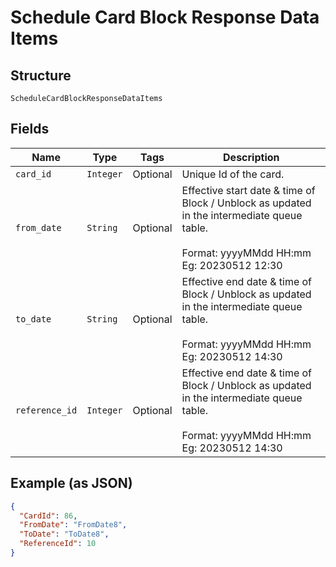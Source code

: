 
# Schedule Card Block Response Data Items

## Structure

`ScheduleCardBlockResponseDataItems`

## Fields

| Name | Type | Tags | Description |
|  --- | --- | --- | --- |
| `card_id` | `Integer` | Optional | Unique Id of the card. |
| `from_date` | `String` | Optional | Effective start date & time of Block / Unblock as updated in the intermediate queue table.<br><br>Format: yyyyMMdd HH:mm<br>Eg: 20230512 12:30 |
| `to_date` | `String` | Optional | Effective end date & time of Block / Unblock as updated in the intermediate queue table.<br><br>Format: yyyyMMdd HH:mm<br>Eg: 20230512 14:30 |
| `reference_id` | `Integer` | Optional | Effective end date & time of Block / Unblock as updated in the intermediate queue table.<br><br>Format: yyyyMMdd HH:mm<br>Eg: 20230512 14:30 |

## Example (as JSON)

```json
{
  "CardId": 86,
  "FromDate": "FromDate8",
  "ToDate": "ToDate8",
  "ReferenceId": 10
}
```

